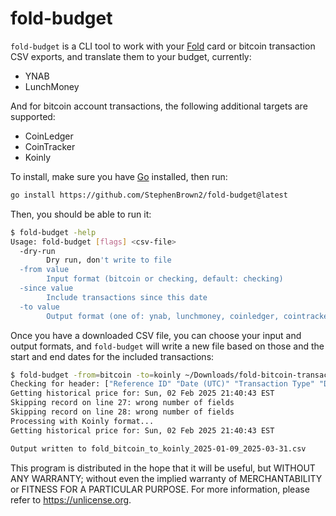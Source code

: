# fold-budget

`fold-budget` is a CLI tool to work with your [Fold](https://foldapp.com/)
card or bitcoin transaction CSV exports, and translate them to your budget,
currently:

- YNAB
- LunchMoney

And for bitcoin account transactions, the following additional targets are
supported:

- CoinLedger
- CoinTracker
- Koinly

To install, make sure you have [Go](https://go.dev/dl/) installed, then run:

```sh
go install https://github.com/StephenBrown2/fold-budget@latest
```

Then, you should be able to run it:

```sh
$ fold-budget -help
Usage: fold-budget [flags] <csv-file>
  -dry-run
        Dry run, don't write to file
  -from value
        Input format (bitcoin or checking, default: checking)
  -since value
        Include transactions since this date
  -to value
        Output format (one of: ynab, lunchmoney, coinledger, cointracker, koinly)
```

Once you have a downloaded CSV file, you can choose your input and output
formats, and `fold-budget` will write a new file based on those and the start
and end dates for the included transactions:

```sh
$ fold-budget -from=bitcoin -to=koinly ~/Downloads/fold-bitcoin-transaction-history-2025-03-31.csv
Checking for header: ["Reference ID" "Date (UTC)" "Transaction Type" "Description" "Asset" "Amount (BTC)" "Price per Coin (USD)" "Subtotal (USD)" "Fee (USD)" "Total (USD)" "Transaction ID"]
Getting historical price for: Sun, 02 Feb 2025 21:40:43 EST
Skipping record on line 27: wrong number of fields
Skipping record on line 28: wrong number of fields
Processing with Koinly format...
Getting historical price for: Sun, 02 Feb 2025 21:40:43 EST

Output written to fold_bitcoin_to_koinly_2025-01-09_2025-03-31.csv
```

This program is distributed in the hope that it will be useful, but WITHOUT ANY
WARRANTY; without even the implied warranty of MERCHANTABILITY or FITNESS FOR A
PARTICULAR PURPOSE. For more information, please refer to <https://unlicense.org>.
